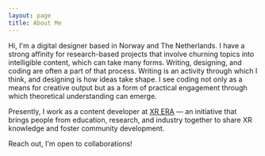 ```yaml
---
layout: page
title: About Me
---
```


Hi, I'm a digital designer based in Norway and The Netherlands. I have a strong affinity for research-based projects that involve churning topics into intelligible content, which can take many forms. Writing, designing, and coding are often a part of that process. Writing is an activity through which I think, and designing is how ideas take shape. I see coding not only as a means for creative output but as a form of practical engagement through which theoretical understanding can emerge.

Presently, I work as a content developer at [XR ERA](https://xrera.eu/) — an initiative that brings people from education, research, and industry together to share XR knowledge and foster community development.

Reach out, I'm open to collaborations!

<!-- <div style="padding:56.25% 0 0 0;position:relative;"><iframe src="https://player.vimeo.com/video/191818024?h=ce3cfce55b" style="position:absolute;top:0;left:0;width:100%;height:100%;" frameborder="0" allow="autoplay; fullscreen; picture-in-picture" allowfullscreen></iframe></div><script src="https://player.vimeo.com/api/player.js"></script> -->
